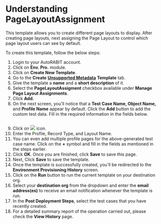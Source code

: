 # Understanding PageLayoutAssignment

This template allows you to create different page layouts to display. After creating page layouts, next assigning the Page Layout to control which page layout users can see by default.

To create this template, follow the below steps:

1. Login to your AutoRABIT account.
2. Click on **Env. Pro.** module.
3. Click on **Create New Template**.
4. Go to the **Create** [**Unsupported Metadata**](https://knowledgebase.autorabit.com/docs/manage-page-layout-assignments) **Template** tab.
5. Give the template a **name** and a **short description** of it.
6. Select the **PageLayoutAssigment** checkbox available under **Manage** **Page Layout Assignments**.
7. Click **Add.**
8. On the next screen, you'll notice that a **Test Case Name, Object Name,** and **Profile Name** appear by default. Click the **Add** button to add the custom test data. Fill in the required information in the fields below.

<figure><img src="https://cdn.document360.io/8711f4e7-c040-4616-aac9-d947f87e4619/Images/Documentation/image-1631938006865.png" alt=""><figcaption></figcaption></figure>

9. Click on ![](https://cdn.document360.io/8711f4e7-c040-4616-aac9-d947f87e4619/Images/Documentation/image-1631619313556.png) icon.
10. Enter the Profile, Record Type, and Layout Name.&#x20;
11. You can even add multiple profile pages for the above-generated test case name. Click on the **+** symbol and fill in the fields as mentioned in the steps earlier.&#x20;
12. Click **OK**. Once you are finished, click **Save** to save this page.
13. Next, Click **Save** to save the template.
14. Once the template is successfully created, you'll be redirected to the **Environment Provisioning History** screen.
15. Click on the **Run** button to run the current template on your destination org.
16. Select your **destination org** from the dropdown and enter the **email address(es)** to receive an email notification whenever the template is run.
17. In the **Post Deployment Steps**, select the test cases that you have recently created.&#x20;
18. For a detailed summary report of the operation carried out, please check the **View History** page.
